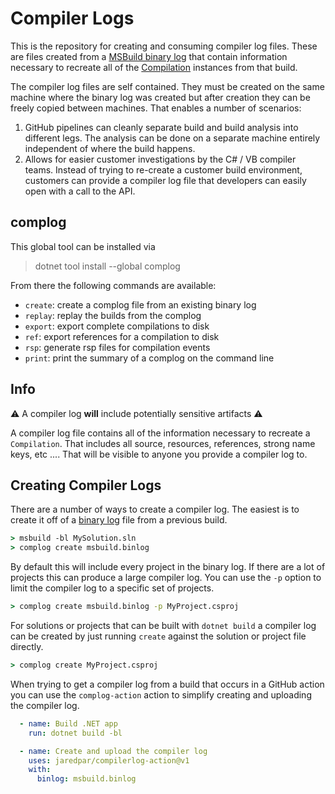 Compiler Logs
===

This is the repository for creating and consuming compiler log files. These are files created from a [MSBuild binary log](https://github.com/KirillOsenkov/MSBuildStructuredLog) that contain information necessary to recreate all of the [Compilation](https://docs.microsoft.com/en-us/dotnet/api/microsoft.codeanalysis.compilation?view=roslyn-dotnet-4.2.0) instances from that build. 

The compiler log files are self contained. They must be created on the same machine where the binary log was created but after creation they can be freely copied between machines. That enables a number of scenarios:

1. GitHub pipelines can cleanly separate build and build analysis into different legs. The analysis can be done on a separate machine entirely independent of where the build happens.
1. Allows for easier customer investigations by the C# / VB compiler teams. Instead of trying to re-create a customer build environment, customers can provide a compiler log file that developers can easily open with a call to the API.

## complog

This global tool can be installed via 

> dotnet tool install --global complog

From there the following commands are available:

- `create`: create a complog file from an existing binary log
- `replay`: replay the builds from the complog
- `export`: export complete compilations to disk
- `ref`: export references for a compilation to disk
- `rsp`: generate rsp files for compilation events
- `print`: print the summary of a complog on the command line

## Info

:warning: A compiler log **will** include potentially sensitive artifacts :warning:

A compiler log file contains all of the information necessary to recreate a `Compilation`. That includes all source, resources, references, strong name keys, etc .... That will be visible to anyone you provide a compiler log to.

## Creating Compiler Logs
There are a number of ways to create a compiler log. The easiest is to create it off of a [binary log](https://github.com/dotnet/msbuild/blob/main/documentation/wiki/Binary-Log.md) file from a previous build.

```cmd
> msbuild -bl MySolution.sln
> complog create msbuild.binlog
```

By default this will include every project in the binary log. If there are a lot of projects this can produce a large compiler log. You can use the `-p` option to limit the compiler log to a specific set of projects.

```cmd
> complog create msbuild.binlog -p MyProject.csproj
```

For solutions or projects that can be built with `dotnet build` a compiler log can be created by just running `create` against the solution or project file directly.

```cmd
> complog create MyProject.csproj
```

When trying to get a compiler log from a build that occurs in a GitHub action you can use the `complog-action` action to simplify creating and uploading the compiler log.

```yml
  - name: Build .NET app
    run: dotnet build -bl

  - name: Create and upload the compiler log
    uses: jaredpar/compilerlog-action@v1
    with:
      binlog: msbuild.binlog
```